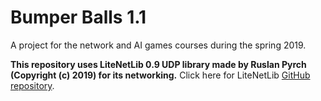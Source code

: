 # Bumper Balls 1.1
A project for the network and AI games courses during the spring 2019.

**This repository uses LiteNetLib 0.9 UDP library made by Ruslan Pyrch (Copyright (c) 2019) for its networking.**
Click here for LiteNetLib [GitHub repository](https://github.com/RevenantX/LiteNetLib).
